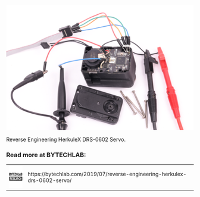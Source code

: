 <div align="center">
    <img src="README_MD_IMG/reverse-engineering-herkulex-drs-0602-servo-taking-measurements.JPG" alt="project photo">
</div>

Reverse Engineering HerkuleX DRS-0602 Servo.

### Read more at BYTECHLAB:

<table style="width: 100%; border: none;" cellspacing="0" cellpadding="0" border="0">
  <tr>
    <td><img src="README_MD_IMG/BYTECHLAB_LOGO.png" alt="Logo" height="60"></td>
    <td>https://bytechlab.com/2019/07/reverse-engineering-herkulex-drs-0602-servo/</td>
  </tr>
</table>



